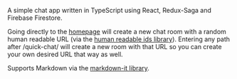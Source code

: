 A simple chat app written in TypeScript using React, Redux-Saga and Firebase Firestore.

Going directly to the [homepage](https://s3.us-east-2.amazonaws.com/quick-chat/) will create a new chat room with a random human readable URL (via the [human readable ids library](https://www.npmjs.com/package/human-readable-ids)). Entering any path after /quick-chat/ will create a new room with that URL so you can create your own desired URL that way as well.

Supports Markdown via the [markdown-it library](https://www.npmjs.com/package/markdown-it).